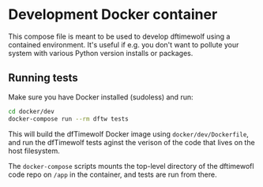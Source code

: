 # Development Docker container

This compose file is meant to be used to develop dftimewolf using a contained environment.
It's useful if e.g. you don't want to pollute your system with various Python version installs or packages.

## Running tests

Make sure you have Docker installed (sudoless) and run:

```bash
cd docker/dev
docker-compose run --rm dftw tests
```

This will build the dfTimewolf Docker image using `docker/dev/Dockerfile`, and
run the dfTimewolf tests aginst the verison of the code that lives on the host
filesystem.

The `docker-compose` scripts mounts the top-level directory of the dftimewofl
code repo on `/app` in the container, and tests are run from there.
